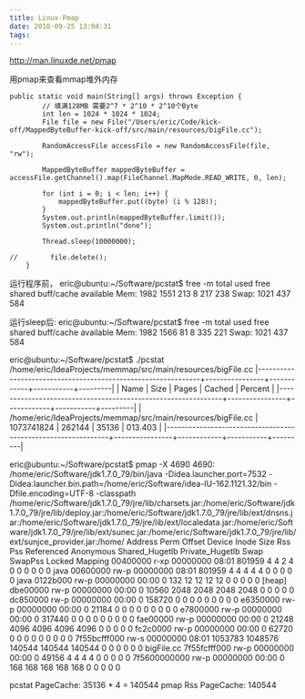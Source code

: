 ```yaml
---
title: Linux-Pmap
date: 2018-09-25 13:04:31
tags:
---
```



http://man.linuxde.net/pmap

用pmap来查看mmap堆外内存

```
public static void main(String[] args) throws Exception {
        // 填满128MB 需要2^7 * 2^10 * 2^10个Byte
        int len = 1024 * 1024 * 1024;
        File file = new File("/Users/eric/Code/kick-off/MappedByteBuffer-kick-off/src/main/resources/bigFile.cc");

        RandomAccessFile accessFile = new RandomAccessFile(file, "rw");

        MappedByteBuffer mappedByteBuffer = accessFile.getChannel().map(FileChannel.MapMode.READ_WRITE, 0, len);

        for (int i = 0; i < len; i++) {
            mappedByteBuffer.put((byte) (i % 128));
        }
        System.out.println(mappedByteBuffer.limit());
        System.out.println("done");

        Thread.sleep(10000000);

//        file.delete();
    }
```

运行程序前，
eric@ubuntu:~/Software/pcstat$ free -m
              total        used        free      shared  buff/cache   available
Mem:           1982        1551         213           8         217         238
Swap:          1021         437         584

运行sleep后:
eric@ubuntu:~/Software/pcstat$ free -m
              total        used        free      shared  buff/cache   available
Mem:           1982        1566          81           8         335         221
Swap:          1021         437         584


eric@ubuntu:~/Software/pcstat$ ./pcstat /home/eric/IdeaProjects/memmap/src/main/resources/bigFile.cc
|--------------------------------------------------------------+----------------+------------+-----------+---------|
| Name                                                         | Size           | Pages      | Cached    | Percent |
|--------------------------------------------------------------+----------------+------------+-----------+---------|
| /home/eric/IdeaProjects/memmap/src/main/resources/bigFile.cc | 1073741824     | 262144     | 35136     | 013.403 |
|--------------------------------------------------------------+----------------+------------+-----------+---------|


eric@ubuntu:~/Software/pcstat$ pmap -X 4690
4690:   /home/eric/Software/jdk1.7.0_79/bin/java -Didea.launcher.port=7532 -Didea.launcher.bin.path=/home/eric/Software/idea-IU-162.1121.32/bin -Dfile.encoding=UTF-8 -classpath /home/eric/Software/jdk1.7.0_79/jre/lib/charsets.jar:/home/eric/Software/jdk1.7.0_79/jre/lib/deploy.jar:/home/eric/Software/jdk1.7.0_79/jre/lib/ext/dnsns.jar:/home/eric/Software/jdk1.7.0_79/jre/lib/ext/localedata.jar:/home/eric/Software/jdk1.7.0_79/jre/lib/ext/sunec.jar:/home/eric/Software/jdk1.7.0_79/jre/lib/ext/sunjce_provider.jar:/home/
         Address Perm   Offset Device   Inode    Size    Rss    Pss Referenced Anonymous Shared_Hugetlb Private_Hugetlb Swap SwapPss Locked Mapping
        00400000 r-xp 00000000  08:01  801959       4      4      2          4         0              0               0    0       0      0 java
        00600000 rw-p 00000000  08:01  801959       4      4      4          4         4              0               0    0       0      0 java
        0122b000 rw-p 00000000  00:00       0     132     12     12         12        12              0               0    0       0      0 [heap]
        dbe00000 rw-p 00000000  00:00       0   10560   2048   2048       2048      2048              0               0    0       0      0 
        dc850000 rw-p 00000000  00:00       0  158720      0      0          0         0              0               0    0       0      0 
        e6350000 rw-p 00000000  00:00       0   21184      0      0          0         0              0               0    0       0      0 
        e7800000 rw-p 00000000  00:00       0  317440      0      0          0         0              0               0    0       0      0 
        fae00000 rw-p 00000000  00:00       0   21248   4096   4096       4096      4096              0               0    0       0      0 
        fc2c0000 rw-p 00000000  00:00       0   62720      0      0          0         0              0               0    0       0      0 
    7f55bcfff000 rw-s 00000000  08:01 1053783 1048576 140544 140544     140544         0              0               0    0       0      0 bigFile.cc
    7f55fcfff000 rw-p 00000000  00:00       0   49156      4      4          4         4              0               0    0       0      0 
    7f5600000000 rw-p 00000000  00:00       0     168    168    168        168       168              0               0    0       0      0 

pcstat PageCache: 35136 * 4 = 140544
pmap Rss PageCache: 140544